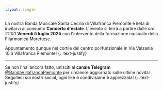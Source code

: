 ```yaml
---
layout: single
---
```

La nostra Banda Musicale Santa Cecilia di Villafranca Piemonte è lieta di invitarvi al consueto **Concerto d'estate**. 
L'evento si terrà a partire dalle *ore 21:00* **Venerdì 5 luglio 2025** con l'intervento della formazione musicale della Filarmonica Morettese.

Appuntamento dunque nel cortile del centro polifunzionale in Via Valzania 10 a Villafranca Piemonte!
{: .text-justify}



---

Se non l'hai ancora fatto, unisciti al **canale Telegram** [@BandaVillafrancaPiemonte](https://t.me/BandaVillafrancaPiemonte) per rimanere aggiornato sulle ultime novità! Seguiteci sui nostri social, ogni like e condivisione è apprezzata!
{: .text-justify}
